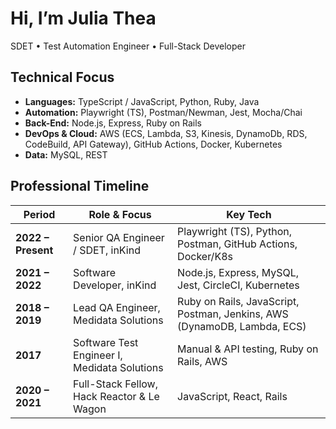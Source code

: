 # Hi, I’m Julia Thea

SDET • Test Automation Engineer • Full-Stack Developer

## Technical Focus
- **Languages:** TypeScript / JavaScript, Python, Ruby, Java
- **Automation:** Playwright (TS), Postman/Newman, Jest, Mocha/Chai
- **Back-End:** Node.js, Express, Ruby on Rails  
- **DevOps & Cloud:** AWS (ECS, Lambda, S3, Kinesis, DynamoDb, RDS, CodeBuild, API Gateway), GitHub Actions, Docker, Kubernetes 
- **Data:** MySQL, REST

## Professional Timeline
| Period | Role & Focus | Key Tech |
|--------|--------------|----------|
| **2022 – Present** | Senior QA Engineer / SDET, inKind  | Playwright (TS), Python, Postman, GitHub Actions, Docker/K8s |
| **2021 – 2022** | Software Developer, inKind | Node.js, Express, MySQL, Jest, CircleCI, Kubernetes |
| **2018 – 2019** | Lead QA Engineer, Medidata Solutions | Ruby on Rails, JavaScript, Postman, Jenkins, AWS (DynamoDB, Lambda, ECS) |
| **2017** | Software Test Engineer I, Medidata Solutions | Manual & API testing, Ruby on Rails, AWS |
| **2020 – 2021** | Full-Stack Fellow, Hack Reactor & Le Wagon | JavaScript, React, Rails |
